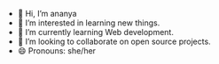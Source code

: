 - 👋 Hi, I’m ananya
- 👀 I’m interested in learning new things.
- 🌱 I’m currently learning Web development.
- 💞️ I’m looking to collaborate on open source projects.
- 😄 Pronouns: she/her


<!---
Kyoko26/Kyoko26 is a ✨ special ✨ repository because its `README.md` (this file) appears on your GitHub profile.
You can click the Preview link to take a look at your changes.
--->
